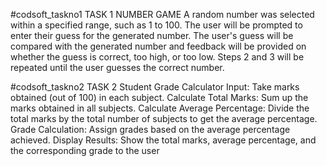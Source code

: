 #codsoft_taskno1
TASK 1 NUMBER GAME
 	A random number was selected within a specified range, such as 1 to 100.
  The user will be prompted to enter their guess for the generated number.
  The user's guess will be compared with the generated number and feedback will be provided on whether the guess is correct, too high, or too low.
  Steps 2 and 3 will be repeated until the user guesses the correct number.

#codsoft_taskno2
TASK 2 Student Grade Calculator
Input: Take marks obtained (out of 100) in each subject.
Calculate Total Marks: Sum up the marks obtained in all subjects.
Calculate Average Percentage: Divide the total marks by the total number of subjects to get the
average percentage.
Grade Calculation: Assign grades based on the average percentage achieved.
Display Results: Show the total marks, average percentage, and the corresponding grade to the user

